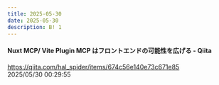 ```yaml
---
title: 2025-05-30
date: 2025-05-30
description: B! 1
---
```


#### Nuxt MCP/ Vite Plugin MCP はフロントエンドの可能性を広げる - Qiita
https://qiita.com/hal_spider/items/674c56e140e73c671e85<br>
2025/05/30 00:29:55<br>


